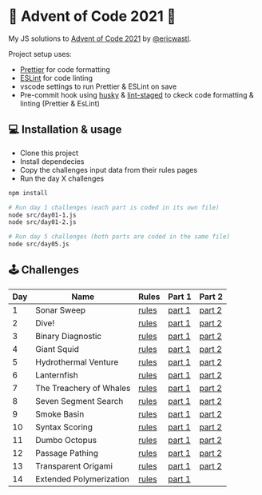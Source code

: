 # 🎅 Advent of Code 2021 🎄

My JS solutions to [Advent of Code 2021](https://adventofcode.com/2021/) by [@ericwastl](https://twitter.com/ericwastl).

Project setup uses:

- [Prettier](https://prettier.io/) for code formatting
- [ESLint](https://eslint.org/) for code linting
- vscode settings to run Prettier & ESLint on save
- Pre-commit hook using [husky](https://typicode.github.io/husky/) & [lint-staged](https://github.com/okonet/lint-staged) to ckeck code formatting & linting (Prettier & EsLint)

## 💻️ Installation & usage

- Clone this project
- Install dependecies
- Copy the challenges input data from their rules pages
- Run the day X challenges

```bash
npm install

# Run day 1 challenges (each part is coded in its own file)
node src/day01-1.js
node src/day01-2.js

# Run day 5 challenges (both parts are coded in the same file)
node src/day05.js
```

## 🕹️ Challenges

| Day | Name                    | Rules                                         | Part 1                     | Part 2                     |
| --- | ----------------------- | --------------------------------------------- | -------------------------- | -------------------------- |
| 1   | Sonar Sweep             | [rules](https://adventofcode.com/2021/day/1)  | [part 1](./src/day01-1.js) | [part 2](./src/day01-2.js) |
| 2   | Dive!                   | [rules](https://adventofcode.com/2021/day/2)  | [part 1](./src/day02-1.js) | [part 2](./src/day02-2.js) |
| 3   | Binary Diagnostic       | [rules](https://adventofcode.com/2021/day/3)  | [part 1](./src/day03-1.js) | [part 2](./src/day03-2.js) |
| 4   | Giant Squid             | [rules](https://adventofcode.com/2021/day/4)  | [part 1](./src/day04-1.js) | [part 2](./src/day04-2.js) |
| 5   | Hydrothermal Venture    | [rules](https://adventofcode.com/2021/day/5)  | [part 1](./src/day05.js)   | [part 2](./src/day05.js)   |
| 6   | Lanternfish             | [rules](https://adventofcode.com/2021/day/6)  | [part 1](./src/day06.js)   | [part 2](./src/day06.js)   |
| 7   | The Treachery of Whales | [rules](https://adventofcode.com/2021/day/7)  | [part 1](./src/day07-1.js) | [part 2](./src/day07-2.js) |
| 8   | Seven Segment Search    | [rules](https://adventofcode.com/2021/day/8)  | [part 1](./src/day08-1.js) | [part 2](./src/day08-2.js) |
| 9   | Smoke Basin             | [rules](https://adventofcode.com/2021/day/9)  | [part 1](./src/day09-1.js) | [part 2](./src/day09-2.js) |
| 10  | Syntax Scoring          | [rules](https://adventofcode.com/2021/day/10) | [part 1](./src/day10-1.js) | [part 2](./src/day10-2.js) |
| 11  | Dumbo Octopus           | [rules](https://adventofcode.com/2021/day/11) | [part 1](./src/day11-1.js) | [part 2](./src/day11-2.js) |
| 12  | Passage Pathing         | [rules](https://adventofcode.com/2021/day/12) | [part 1](./src/day12-1.js) | [part 2](./src/day12-2.js) |
| 13  | Transparent Origami     | [rules](https://adventofcode.com/2021/day/13) | [part 1](./src/day13-1.js) | [part 2](./src/day13-2.js) |
| 14  | Extended Polymerization | [rules](https://adventofcode.com/2021/day/14) | [part 1](./src/day14-1.js) |                            |

